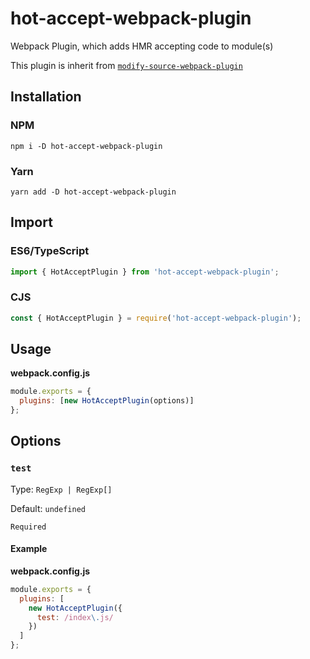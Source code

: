 # hot-accept-webpack-plugin

Webpack Plugin, which adds HMR accepting code to module(s)

This plugin is inherit from [`modify-source-webpack-plugin`](https://github.com/artemirq/modify-source-webpack-plugin)

## Installation

### NPM

```
npm i -D hot-accept-webpack-plugin
```

### Yarn

```
yarn add -D hot-accept-webpack-plugin
```

## Import

### ES6/TypeScript

```js
import { HotAcceptPlugin } from 'hot-accept-webpack-plugin';
```

### CJS

```js
const { HotAcceptPlugin } = require('hot-accept-webpack-plugin');
```

## Usage

**webpack.config.js**

```js
module.exports = {
  plugins: [new HotAcceptPlugin(options)]
};
```

## Options

### `test`

Type: `RegExp | RegExp[]`

Default: `undefined`

`Required`

#### Example

**webpack.config.js**

```js
module.exports = {
  plugins: [
    new HotAcceptPlugin({
      test: /index\.js/
    })
  ]
};
```
